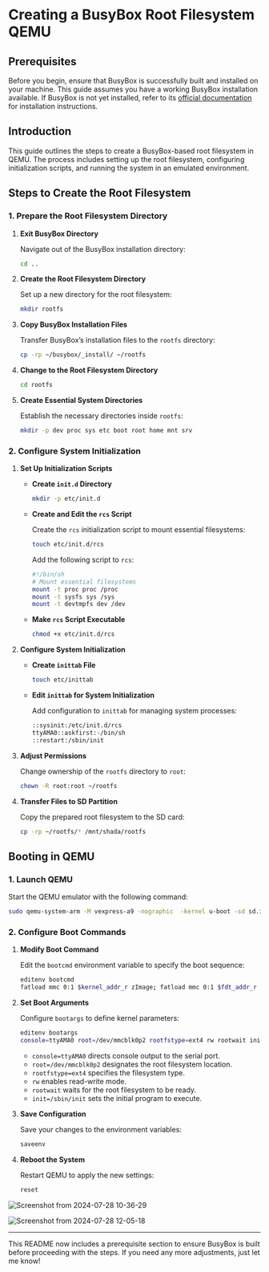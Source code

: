 
# Creating a BusyBox Root Filesystem QEMU

## Prerequisites

Before you begin, ensure that BusyBox is successfully built and installed on your machine. This guide assumes you have a working BusyBox installation available. If BusyBox is not yet installed, refer to its [official documentation](https://busybox.net/downloads/) for installation instructions.

## Introduction

This guide outlines the steps to create a BusyBox-based root filesystem  in QEMU. The process includes setting up the root filesystem, configuring initialization scripts, and running the system in an emulated environment.

## Steps to Create the Root Filesystem

### 1. Prepare the Root Filesystem Directory

1. **Exit BusyBox Directory**

   Navigate out of the BusyBox installation directory:

   ```bash
   cd ..
   ```

2. **Create the Root Filesystem Directory**

   Set up a new directory for the root filesystem:

   ```bash
   mkdir rootfs
   ```

3. **Copy BusyBox Installation Files**

   Transfer BusyBox’s installation files to the `rootfs` directory:

   ```bash
   cp -rp ~/busybox/_install/ ~/rootfs
   ```

4. **Change to the Root Filesystem Directory**

   ```bash
   cd rootfs
   ```

5. **Create Essential System Directories**

   Establish the necessary directories inside `rootfs`:

   ```bash
   mkdir -p dev proc sys etc boot root home mnt srv
   ```

### 2. Configure System Initialization

1. **Set Up Initialization Scripts**

   - **Create `init.d` Directory**

     ```bash
     mkdir -p etc/init.d
     ```

   - **Create and Edit the `rcs` Script**

     Create the `rcs` initialization script to mount essential filesystems:

     ```bash
     touch etc/init.d/rcs
     ```

     Add the following script to `rcs`:

     ```bash
     #!/bin/sh
     # Mount essential filesystems
     mount -t proc proc /proc
     mount -t sysfs sys /sys
     mount -t devtmpfs dev /dev
     ```

   - **Make `rcs` Script Executable**

     ```bash
     chmod +x etc/init.d/rcs
     ```

2. **Configure System Initialization**

   - **Create `inittab` File**

     ```bash
     touch etc/inittab
     ```

   - **Edit `inittab` for System Initialization**

     Add configuration to `inittab` for managing system processes:

     ```bash
     ::sysinit:/etc/init.d/rcs
     ttyAMA0::askfirst:-/bin/sh
     ::restart:/sbin/init
     ```


3. **Adjust Permissions**

   Change ownership of the `rootfs` directory to `root`:

   ```bash
   chown -R root:root ~/rootfs
   ```

4. **Transfer Files to SD Partition**

   Copy the prepared root filesystem to the SD card:

   ```bash
   cp -rp ~/rootfs/* /mnt/shada/rootfs
   ```

## Booting in QEMU

### 1. Launch QEMU

   Start the QEMU emulator with the following command:

   ```bash
   sudo qemu-system-arm -M vexpress-a9 -nographic  -kernel u-boot -sd sd.img
   ```

### 2. Configure Boot Commands

1. **Modify Boot Command**

   Edit the `bootcmd` environment variable to specify the boot sequence:

   ```bash
   editenv bootcmd
   fatload mmc 0:1 $kernel_addr_r zImage; fatload mmc 0:1 $fdt_addr_r vexpress-v2p-ca9.dtb; bootz $kernel_addr_r - $fdt_addr_r
   ```

2. **Set Boot Arguments**

   Configure `bootargs` to define kernel parameters:

   ```bash
   editenv bootargs
   console=ttyAMA0 root=/dev/mmcblk0p2 rootfstype=ext4 rw rootwait init=/sbin/init
   ```

   - `console=ttyAMA0` directs console output to the serial port.
   - `root=/dev/mmcblk0p2` designates the root filesystem location.
   - `rootfstype=ext4` specifies the filesystem type.
   - `rw` enables read-write mode.
   - `rootwait` waits for the root filesystem to be ready.
   - `init=/sbin/init` sets the initial program to execute.

3. **Save Configuration**

   Save your changes to the environment variables:

   ```bash
   saveenv
   ```

4. **Reboot the System**

   Restart QEMU to apply the new settings:

   ```bash
   reset
   ```

![Screenshot from 2024-07-28 10-36-29](https://github.com/user-attachments/assets/ac5831f3-732e-4e10-af83-b7130ce2ff1f)

   
![Screenshot from 2024-07-28 12-05-18](https://github.com/user-attachments/assets/dd1bdd78-9535-47fc-b92d-8033421a5d6f)



---







This README now includes a prerequisite section to ensure BusyBox is built before proceeding with the steps. If you need any more adjustments, just let me know!
